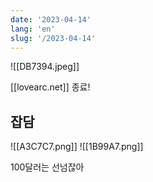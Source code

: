 ```yaml
---
date: '2023-04-14'
lang: 'en'
slug: '/2023-04-14'
---
```


![[DB7394.jpeg]]

[[lovearc.net]] 종료!

## 잡담

![[A3C7C7.png]]
![[1B99A7.png]]

100달러는 선넘잖아
